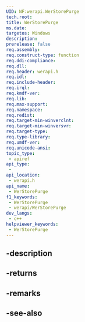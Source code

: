```yaml
---
UID: NF:werapi.WerStorePurge
tech.root: 
title: WerStorePurge
ms.date: 
targetos: Windows
description: 
prerelease: false
req.assembly: 
req.construct-type: function
req.ddi-compliance: 
req.dll: 
req.header: werapi.h
req.idl: 
req.include-header: 
req.irql: 
req.kmdf-ver: 
req.lib: 
req.max-support: 
req.namespace: 
req.redist: 
req.target-min-winverclnt: 
req.target-min-winversvr: 
req.target-type: 
req.type-library: 
req.umdf-ver: 
req.unicode-ansi: 
topic_type:
 - apiref
api_type:
 - 
api_location:
 - werapi.h
api_name:
 - WerStorePurge
f1_keywords:
 - WerStorePurge
 - werapi/WerStorePurge
dev_langs:
 - c++
helpviewer_keywords:
 - WerStorePurge
---
```


## -description

## -returns

## -remarks

## -see-also

